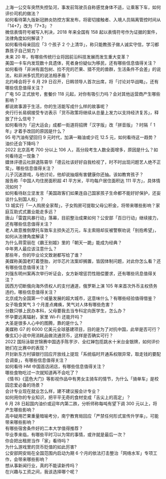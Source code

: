 上海一公交车突然失控坠河，事发前驾驶员自称感觉身体不适，让乘客下车，如何评价司机的做法？  
如何看待第九版新冠肺炎防控方案发布，将密切接触者、入境人员隔离管控时间从「14+7」改为「7+3」？  
微信表情符号被写入判决，2018 年来全国有 158 起以表情符号作为证据的案件，法律角度如何解读？  
如何看待母亲回应「3 个孩子 2 个上清华」，称只能教孩子做人诚实守信，学习都靠孩子自己努力？  
未来 20 年，有哪些传统行业将因前沿科技发展而发生重大变革？  
美国一卡车内发现数十具遗体，死者身份疑似为移民，还有哪些信息值得关注？  
如何看待「非洲有面包树、捡不完的芒果、猎不完的兽群，生活条件不会差」的说法，和非洲多饥荒的说法相矛盾？  
北约峰会将于 6 月 29 日召开，日韩领导人首次出席，将「讨论对华战略」，还有哪些信息值得关注？  
广电 5G 正式放号，套餐价 118 元起，对你有吸引力吗？会对其他运营商产生哪些影响？  
都说故事源于生活，你的生活能写成什么样的故事呢？  
央行行长易纲接受专访表示「货币政策将继续从总量上发力以支持经济复苏」，释放了什么信号？  
如何看待为「迎大运会」成都一街道将招牌「汉字版」改「拼音版」？时隔「 1 年」才着手改回的原因是什么？  
95 号汽油有望回归 9 元时代，加满一箱油或少花 12.5 元，如何看待这一趋势？油价还会下降吗？  
2022 北京高考 700 分以上 106 人，高分段考生人数全面增多，原因是什么？如何看待这一现象？  
媒体评德云社辞退陈霄华「德云社该好好自我检视了，时不时出现问题艺人绝不正常」，哪些信息值得关注？  
儿子沉迷游戏，与他讨论，他却说抽烟有害健康你还抽。该如教育孩子？  
报告称「中国人均住房面积超 41 平方米，平均每户居住面积达 111 平方」，具体情况如何？  
如何看待赵立坚发言「美国政客们如果连自己国家孩子生命都不能好好保护，还妄谈什么别国人权」？  
13 城实行「一人购房全家帮」，子女购房可提取父母公积金，将带来哪些影响？家庭互助式式置业能走多远？  
唐山「雷霆风暴行动」落幕，目前整治成果如何？公安部「百日行动」继续接力，还有哪些信息值得关注？  
老人故意推倒摩托车致车主损失近万元，车主索赔却反被警察劝说「别抱希望」，如何从法律角度解读？  
为什么蒋雯丽在《霸王别姬》里的「朝天一跪」能成为经典？  
中年男人最应该注意什么？  
那些年，你的毕业论文致谢都写给了谁？  
美媒称美国老盯着堕胎，对华芯片法案却搁置，皆因体制问题，对此你怎么看？还有哪些信息值得关注？  
刘强东明州案再次举行听证会，女方新增惩罚性赔偿要求，还有哪些讯息值得关注？  
因西方切断俄向海外债权人的支付通道，俄罗斯上演 105 年来首次外币主权债务违约，哪些信息值得关注？  
北京成为全国第一个减量发展的超大城市，这意味什么？有哪些经验值得借鉴？  
女子吸食笑气 3 个月差点瘫痪，笑气对人体有哪些危害？  
分数只够上民办本科，父母要我去当专科定向医学生，怎么办？  
怀孕要远离辐射，家里 Wi-Fi 还能开吗？  
大圣是很多人心中的图腾，靠的是什么？  
美媒称 G7 的 6000 亿美元全球基建项目，目的是为了对抗中国，此举是否可行？  
像玄幻小说中用消耗品做流通货币，这样是否确实可行？  
2022 国际泳联世锦赛中国选手陈芋汐、全红婵包揽跳水十米台金银牌，如何评价她们在比赛中的表现？  
开封新东方村镇银行回应开放线上提现「系统临时开通系权限异常，取走钱的要配合调查」，有哪些信息值得关注？  
如何看待 HM 中国首店闭店，有哪些信息值得关注？  
哪些食物吃过一次就知道再不会吃了？  
《情书》《蓝色大门》等影视作品中有男女主骑车的情节，为什么「骑单车」是校园恋爱必备的场景？  
会计专业现在就业怎么样，建不建议报会计专业？  
如何用你的专业知识，把平平无奇的食材变成「舌尖上的高定」？  
6 月 28 日起国内油价或迎年内第二跌，分析师称每吨有望下调 300 元以上，将产生哪些影响？  
高中疑用芒果重量暗喻考分，南宁教育局回应「严禁任何形式宣传升学率」，可能带来哪些影响？  
有哪些宿舍条件好的二本大学值得推荐？  
毕业季来临，有哪些平时习以为常的事情，或许就是最后一次？  
你会把出租房当作「家」看待吗？  
为什么游戏里的货币贬值的如此厉害?  
公安部网安局在全国范围内启动为期 6 个月的依法打击整治「网络水军」专项工作，会带来哪些影响？  
想从事新闻行业，真的不能读新传吗？  
在兴趣与工资之间，我该选择哪个呢？  
